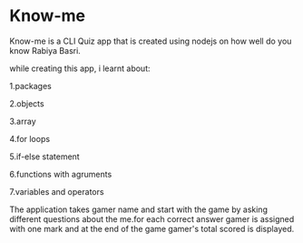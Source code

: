 # Know-me

 Know-me is a CLI Quiz app that is created using nodejs on how well do you know
 Rabiya Basri.

 while creating this app, i learnt about:

 1.packages

 2.objects

 3.array

 4.for loops

 5.if-else statement

6.functions with agruments

7.variables and operators

The application takes gamer name and start with the game by asking different questions about the me.for each correct answer gamer is assigned with one mark and at the end of the game gamer's  total scored  is displayed.